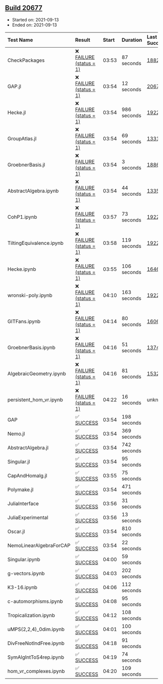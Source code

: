 ## [Build 20677](https://oscarci.mathematik.uni-kl.de/job/oscar/20677/)

* Started on: 2021-09-13
* Ended on: 2021-09-13

| Test Name    | Result | Start | Duration | Last Success | First Failure |
|:-------------|:-------|:------|:---------|:-------------|:--------------|
| CheckPackages | ❌ [FAILURE (status = 1)](https://oscarci.mathematik.uni-kl.de/job/oscar/20677/artifact/logs/build-20677/CheckPackages.log) | 03:53 | 87 seconds | [18822](https://oscarci.mathematik.uni-kl.de/job/oscar/18822/) | [18823](https://oscarci.mathematik.uni-kl.de/job/oscar/18823/) |
| GAP.jl | ❌ [FAILURE (status = 1)](https://oscarci.mathematik.uni-kl.de/job/oscar/20677/artifact/logs/build-20677/GAP.jl.log) | 03:54 | 12 seconds | [20676](https://oscarci.mathematik.uni-kl.de/job/oscar/20676/) | [20677](https://oscarci.mathematik.uni-kl.de/job/oscar/20677/) |
| Hecke.jl | ❌ [FAILURE (status = 1)](https://oscarci.mathematik.uni-kl.de/job/oscar/20677/artifact/logs/build-20677/Hecke.jl.log) | 03:54 | 986 seconds | [19222](https://oscarci.mathematik.uni-kl.de/job/oscar/19222/) | [20152](https://oscarci.mathematik.uni-kl.de/job/oscar/20152/) |
| GroupAtlas.jl | ❌ [FAILURE (status = 1)](https://oscarci.mathematik.uni-kl.de/job/oscar/20677/artifact/logs/build-20677/GroupAtlas.jl.log) | 03:54 | 69 seconds | [13311](https://oscarci.mathematik.uni-kl.de/job/oscar/13311/) | [13312](https://oscarci.mathematik.uni-kl.de/job/oscar/13312/) |
| GroebnerBasis.jl | ❌ [FAILURE (status = 1)](https://oscarci.mathematik.uni-kl.de/job/oscar/20677/artifact/logs/build-20677/GroebnerBasis.jl.log) | 03:54 | 3 seconds | [18864](https://oscarci.mathematik.uni-kl.de/job/oscar/18864/) | [18865](https://oscarci.mathematik.uni-kl.de/job/oscar/18865/) |
| AbstractAlgebra.ipynb | ❌ [FAILURE (status = 1)](https://oscarci.mathematik.uni-kl.de/job/oscar/20677/artifact/logs/build-20677/AbstractAlgebra.ipynb.log) | 03:54 | 44 seconds | [13355](https://oscarci.mathematik.uni-kl.de/job/oscar/13355/) | [13356](https://oscarci.mathematik.uni-kl.de/job/oscar/13356/) |
| CohP1.ipynb | ❌ [FAILURE (status = 1)](https://oscarci.mathematik.uni-kl.de/job/oscar/20677/artifact/logs/build-20677/CohP1.ipynb.log) | 03:57 | 73 seconds | [19222](https://oscarci.mathematik.uni-kl.de/job/oscar/19222/) | [20152](https://oscarci.mathematik.uni-kl.de/job/oscar/20152/) |
| TiltingEquivalence.ipynb | ❌ [FAILURE (status = 1)](https://oscarci.mathematik.uni-kl.de/job/oscar/20677/artifact/logs/build-20677/TiltingEquivalence.ipynb.log) | 03:58 | 119 seconds | [19222](https://oscarci.mathematik.uni-kl.de/job/oscar/19222/) | [20152](https://oscarci.mathematik.uni-kl.de/job/oscar/20152/) |
| Hecke.ipynb | ❌ [FAILURE (status = 1)](https://oscarci.mathematik.uni-kl.de/job/oscar/20677/artifact/logs/build-20677/Hecke.ipynb.log) | 03:55 | 106 seconds | [16463](https://oscarci.mathematik.uni-kl.de/job/oscar/16463/) | [16464](https://oscarci.mathematik.uni-kl.de/job/oscar/16464/) |
| wronski-poly.ipynb | ❌ [FAILURE (status = 1)](https://oscarci.mathematik.uni-kl.de/job/oscar/20677/artifact/logs/build-20677/wronski-poly.ipynb.log) | 04:10 | 163 seconds | [19222](https://oscarci.mathematik.uni-kl.de/job/oscar/19222/) | [20152](https://oscarci.mathematik.uni-kl.de/job/oscar/20152/) |
| GITFans.ipynb | ❌ [FAILURE (status = 1)](https://oscarci.mathematik.uni-kl.de/job/oscar/20677/artifact/logs/build-20677/GITFans.ipynb.log) | 04:14 | 80 seconds | [16068](https://oscarci.mathematik.uni-kl.de/job/oscar/16068/) | [16069](https://oscarci.mathematik.uni-kl.de/job/oscar/16069/) |
| GroebnerBasis.ipynb | ❌ [FAILURE (status = 1)](https://oscarci.mathematik.uni-kl.de/job/oscar/20677/artifact/logs/build-20677/GroebnerBasis.ipynb.log) | 04:16 | 51 seconds | [13748](https://oscarci.mathematik.uni-kl.de/job/oscar/13748/) | [13749](https://oscarci.mathematik.uni-kl.de/job/oscar/13749/) |
| AlgebraicGeometry.ipynb | ❌ [FAILURE (status = 1)](https://oscarci.mathematik.uni-kl.de/job/oscar/20677/artifact/logs/build-20677/AlgebraicGeometry.ipynb.log) | 04:16 | 81 seconds | [15322](https://oscarci.mathematik.uni-kl.de/job/oscar/15322/) | [15323](https://oscarci.mathematik.uni-kl.de/job/oscar/15323/) |
| persistent_hom_vr.ipynb | ❌ [FAILURE (status = 1)](https://oscarci.mathematik.uni-kl.de/job/oscar/20677/artifact/logs/build-20677/persistent_hom_vr.ipynb.log) | 04:22 | 16 seconds | unknown | unknown |
| GAP | ✅ [SUCCESS](https://oscarci.mathematik.uni-kl.de/job/oscar/20677/artifact/logs/build-20677/GAP.log) | 03:54 | 198 seconds |  |  |
| Nemo.jl | ✅ [SUCCESS](https://oscarci.mathematik.uni-kl.de/job/oscar/20677/artifact/logs/build-20677/Nemo.jl.log) | 03:54 | 369 seconds |  |  |
| AbstractAlgebra.jl | ✅ [SUCCESS](https://oscarci.mathematik.uni-kl.de/job/oscar/20677/artifact/logs/build-20677/AbstractAlgebra.jl.log) | 03:54 | 742 seconds |  |  |
| Singular.jl | ✅ [SUCCESS](https://oscarci.mathematik.uni-kl.de/job/oscar/20677/artifact/logs/build-20677/Singular.jl.log) | 03:54 | 95 seconds |  |  |
| CapAndHomalg.jl | ✅ [SUCCESS](https://oscarci.mathematik.uni-kl.de/job/oscar/20677/artifact/logs/build-20677/CapAndHomalg.jl.log) | 03:55 | 75 seconds |  |  |
| Polymake.jl | ✅ [SUCCESS](https://oscarci.mathematik.uni-kl.de/job/oscar/20677/artifact/logs/build-20677/Polymake.jl.log) | 03:54 | 471 seconds |  |  |
| JuliaInterface | ✅ [SUCCESS](https://oscarci.mathematik.uni-kl.de/job/oscar/20677/artifact/logs/build-20677/JuliaInterface.log) | 03:56 | 31 seconds |  |  |
| JuliaExperimental | ✅ [SUCCESS](https://oscarci.mathematik.uni-kl.de/job/oscar/20677/artifact/logs/build-20677/JuliaExperimental.log) | 03:56 | 13 seconds |  |  |
| Oscar.jl | ✅ [SUCCESS](https://oscarci.mathematik.uni-kl.de/job/oscar/20677/artifact/logs/build-20677/Oscar.jl.log) | 03:54 | 810 seconds |  |  |
| NemoLinearAlgebraForCAP | ✅ [SUCCESS](https://oscarci.mathematik.uni-kl.de/job/oscar/20677/artifact/logs/build-20677/NemoLinearAlgebraForCAP.log) | 03:54 | 22 seconds |  |  |
| Singular.ipynb | ✅ [SUCCESS](https://oscarci.mathematik.uni-kl.de/job/oscar/20677/artifact/logs/build-20677/Singular.ipynb.log) | 04:00 | 59 seconds |  |  |
| g-vectors.ipynb | ✅ [SUCCESS](https://oscarci.mathematik.uni-kl.de/job/oscar/20677/artifact/logs/build-20677/g-vectors.ipynb.log) | 04:03 | 202 seconds |  |  |
| K3-16.ipynb | ✅ [SUCCESS](https://oscarci.mathematik.uni-kl.de/job/oscar/20677/artifact/logs/build-20677/K3-16.ipynb.log) | 04:06 | 112 seconds |  |  |
| c-automorphisms.ipynb | ✅ [SUCCESS](https://oscarci.mathematik.uni-kl.de/job/oscar/20677/artifact/logs/build-20677/c-automorphisms.ipynb.log) | 04:08 | 95 seconds |  |  |
| Tropicalization.ipynb | ✅ [SUCCESS](https://oscarci.mathematik.uni-kl.de/job/oscar/20677/artifact/logs/build-20677/Tropicalization.ipynb.log) | 04:12 | 108 seconds |  |  |
| uMPS(2,2,4)_0dim.ipynb | ✅ [SUCCESS](https://oscarci.mathematik.uni-kl.de/job/oscar/20677/artifact/logs/build-20677/uMPS-2-2-4-_0dim.ipynb.log) | 04:01 | 100 seconds |  |  |
| DivFreeNotIndFree.ipynb | ✅ [SUCCESS](https://oscarci.mathematik.uni-kl.de/job/oscar/20677/artifact/logs/build-20677/DivFreeNotIndFree.ipynb.log) | 04:18 | 91 seconds |  |  |
| SymAlgIntToS4rep.ipynb | ✅ [SUCCESS](https://oscarci.mathematik.uni-kl.de/job/oscar/20677/artifact/logs/build-20677/SymAlgIntToS4rep.ipynb.log) | 04:19 | 74 seconds |  |  |
| hom_vr_complexes.ipynb | ✅ [SUCCESS](https://oscarci.mathematik.uni-kl.de/job/oscar/20677/artifact/logs/build-20677/hom_vr_complexes.ipynb.log) | 04:20 | 109 seconds |  |  |
